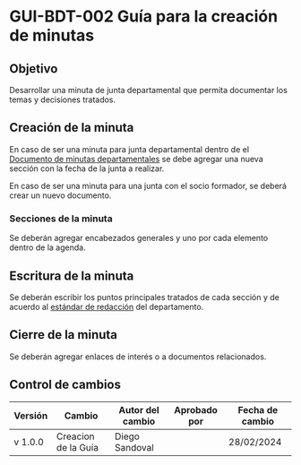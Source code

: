 # GUI-BDT-002 Guía para la creación de minutas

## Objetivo

Desarrollar una minuta de junta departamental que permita documentar los temas y decisiones tratados.

## Creación de la minuta

En caso de ser una minuta para junta departamental dentro de el [Documento de minutas departamentales](https://docs.google.com/document/d/1_WjhZCruXaudQRf0D56X0oacWRfliKoPoq-vEWokLpE/edit?usp=sharing) se debe agregar una nueva sección con la fecha de la junta a realizar.

En caso de ser una minuta para una junta con el socio formador, se deberá crear un nuevo documento.

### Secciones de la minuta

Se deberán agregar encabezados generales y uno por cada elemento dentro de la agenda.

## Escritura de la minuta

Se deberán escribir los puntos principales tratados de cada sección y de acuerdo al [estándar de redacción](https://github.com/Black-Dot-2024/docs/wiki/EST%E2%80%90BDT%E2%80%90001-Redacci%C3%B3n-para-Documentos) del departamento.

## Cierre de la minuta

Se deberán agregar enlaces de interés o a documentos relacionados.

## Control de cambios

| Versión | Cambio              | Autor del cambio | Aprobado por | Fecha de cambio |
| ------- | ------------------- | ---------------- | ------------ | --------------- |
| v 1.0.0 | Creacion de la Guía | Diego Sandoval   |              | 28/02/2024      |
